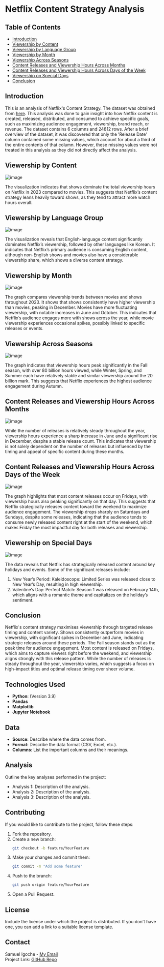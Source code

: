 # Netflix Content Strategy Analysis

## Table of Contents

- [Introduction](#introduction)
- [Viewership by Content](#viewership-by-content)
- [Viewership by Language Group](#viewership-by-language-group)
- [Viewership by Month](#viewership-by-month)
- [Viewership Across Seasons](#viewership-across-seasons)
- [Content Releases and Viewership Hours Across Months](#content-releases-and-viewership-hours-across-months)
- [Content Releases and Viewership Hours Across Days of the Week](#content-releases-and-viewership-hours-across-days-of-the-week)
- [Viewership on Special Days](#viewership-on-special-days)
- [Conclusion](#conclusion)

## Introduction

This is an analysis of Netflix's Content Strategy. The dataset was obtained from [here](https://statso.io/netflix-content-strategy-case-study/). This analysis was done to gain insight into how Netflix content is created, released, distributed, and consumed to achieve specific goals, such as maximizing audience engagement, viewership, brand reach, or revenue. The dataset contains 6 columns and 24812 rows. After a brief overview of the dataset, it was discovered that only the 'Release Date' column contained some missing values, which account for about a third of the entire contents of that column. However, these missing values were not treated in this analysis as they did not directly affect the analysis.

## Viewership by Content

![image](https://github.com/user-attachments/assets/a8f1ae02-77cb-4733-9f85-35cc66fa7f1c)

The visualization indicates that shows dominate the total viewership hours on Netflix in 2023 compared to movies. This suggests that Netflix’s content strategy leans heavily toward shows, as they tend to attract more watch hours overall.

## Viewership by Language Group

![image](https://github.com/user-attachments/assets/c32eaf90-ace0-4647-80f9-94a848c8a114)

The visualization reveals that English-language content significantly dominates Netflix’s viewership, followed by other languages like Korean. It indicates that Netflix’s primary audience is consuming English content, although non-English shows and movies also have a considerable viewership share, which shows a diverse content strategy.

## Viewership by Month

![image](https://github.com/user-attachments/assets/746d02a7-3978-4ef7-b7f6-abffde96c1ac)

The graph compares viewership trends between movies and shows throughout 2023. It shows that shows consistently have higher viewership than movies, peaking in December. Movies have more fluctuating viewership, with notable increases in June and October. This indicates that Netflix’s audience engages more with shows across the year, while movie viewership experiences occasional spikes, possibly linked to specific releases or events.

## Viewership Across Seasons

![image](https://github.com/user-attachments/assets/8941fcca-ea54-4def-be19-5836a542646d)

The graph indicates that viewership hours peak significantly in the Fall season, with over 80 billion hours viewed, while Winter, Spring, and Summer each have relatively stable and similar viewership around the 20 billion mark. This suggests that Netflix experiences the highest audience engagement during Autumn.

## Content Releases and Viewership Hours Across Months

![image](https://github.com/user-attachments/assets/9254c6fe-dc04-44c1-ac25-3d56d5cdc4c6)

While the number of releases is relatively steady throughout the year, viewership hours experience a sharp increase in June and a significant rise in December, despite a stable release count. This indicates that viewership is not solely dependent on the number of releases but influenced by the timing and appeal of specific content during these months.

## Content Releases and Viewership Hours Across Days of the Week

![image](https://github.com/user-attachments/assets/3492d706-c38a-48dd-9be5-da4bb06cb534)

The graph highlights that most content releases occur on Fridays, with viewership hours also peaking significantly on that day. This suggests that Netflix strategically releases content toward the weekend to maximize audience engagement. The viewership drops sharply on Saturdays and Sundays, despite some releases, indicating that the audience tends to consume newly released content right at the start of the weekend, which makes Friday the most impactful day for both releases and viewership.

## Viewership on Special Days

![image](https://github.com/user-attachments/assets/e37039a4-02e9-46a5-8e67-9db3b519f627)

The data reveals that Netflix has strategically released content around key holidays and events. Some of the significant releases include:

1. New Year’s Period: Kaleidoscope: Limited Series was released close to New Year’s Day, resulting in high viewership.
2. Valentine’s Day: Perfect Match: Season 1 was released on February 14th, which aligns with a romantic theme and capitalizes on the holiday’s sentiment.

## Conclusion

Netflix's content strategy maximises viewership through targeted release timing and content variety. Shows consistently outperform movies in viewership, with significant spikes in December and June, indicating strategic releases around these periods. The Fall season stands out as the peak time for audience engagement. Most content is released on Fridays, which aims to capture viewers right before the weekend, and viewership aligns strongly with this release pattern. While the number of releases is steady throughout the year, viewership varies, which suggests a focus on high-impact titles and optimal release timing over sheer volume.

## Technologies Used

- **Python**: (Version 3.9)
- **Pandas**
- **Matplotlib**
- **Jupyter Notebook**

## Data

- **Source**: Describe where the data comes from.
- **Format**: Describe the data format (CSV, Excel, etc.).
- **Columns**: List the important columns and their meanings.

## Analysis

Outline the key analyses performed in the project:

- Analysis 1: Description of the analysis.
- Analysis 2: Description of the analysis.
- Analysis 3: Description of the analysis.

## Contributing

If you would like to contribute to the project, follow these steps:

1. Fork the repository.
2. Create a new branch:
   ```bash
   git checkout -b feature/YourFeature
   ```
3. Make your changes and commit them:
   ```bash
   git commit -m "Add some feature"
   ```
4. Push to the branch:
   ```bash
   git push origin feature/YourFeature
   ```
5. Open a Pull Request.

## License

Include the license under which the project is distributed. If you don't have one, you can add a link to a suitable license template.

## Contact

Samuel Igoche - [My Email](igochesam@gmail.com)  
Project Link: [GitHub Repo](https://github.com/igochesam/netflix_content_strategy_analysis)
